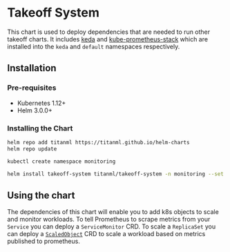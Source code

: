 # Takeoff System

This chart is used to deploy dependencies that are needed to run other takeoff charts. It includes [keda](https://github.com/kedacore/keda) and [kube-prometheus-stack](https://github.com/prometheus-community/helm-charts/tree/main/charts/kube-prometheus-stack) which are installed into the `keda` and `default` namespaces respectively.

## Installation

### Pre-requisites

- Kubernetes 1.12+
- Helm 3.0.0+

### Installing the Chart

```bash
helm repo add titanml https://titanml.github.io/helm-charts
helm repo update

kubectl create namespace monitoring

helm install takeoff-system titanml/takeoff-system -n monitoring --set "kube-prometheus-stack.prometheus.prometheusSpec.storageSpec.volumeClaimTemplate.spec.storageClassName=<name-of-storage-class-in-your-cluster>"
```

## Using the chart

The dependencies of this chart will enable you to add k8s objects to scale and monitor workloads. To tell Prometheus to scrape metrics from your `Service` you can deploy a `ServiceMonitor` CRD. To scale a `ReplicaSet` you can deploy a [`ScaledObject`](https://keda.sh/docs/concepts/scaling-deployments/) CRD to scale a workload based on metrics published to prometheus.
